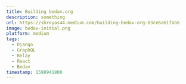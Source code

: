 ```yaml
---
title: Building bedav.org
description: something
url: https://shreyas44.medium.com/building-bedav-org-83ce6a61fab6
image: bedav-initial.png
platform: medium
tags:
  - Django
  - GraphQL
  - Relay
  - React
  - Bedav
timestamp: 1598941800
---
```

